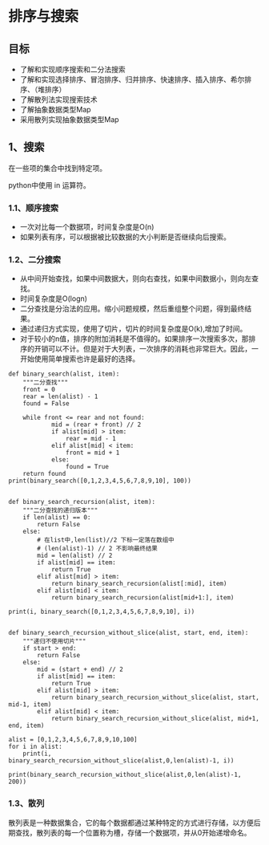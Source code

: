 # 排序与搜索
## 目标
* 了解和实现顺序搜索和二分法搜索
* 了解和实现选择排序、冒泡排序、归并排序、快速排序、插入排序、希尔排序、（堆排序）
* 了解散列法实现搜索技术
* 了解抽象数据类型Map
* 采用散列实现抽象数据类型Map

## 1、搜索
在一些项的集合中找到特定项。

python中使用 in 运算符。

### 1.1、顺序搜索
* 一次对比每一个数据项，时间复杂度是O(n)
* 如果列表有序，可以根据被比较数据的大小判断是否继续向后搜索。

### 1.2、二分搜索
* 从中间开始查找，如果中间数据大，则向右查找，如果中间数据小，则向左查找。
* 时间复杂度是O(logn)
* 二分查找是分治法的应用。缩小问题规模，然后重组整个问题，得到最终结果。
* 通过递归方式实现，使用了切片，切片的时间复杂度是O(k),增加了时间。
* 对于较小的n值，排序的附加消耗是不值得的。如果排序一次搜索多次，那排序的开销可以不计。但是对于大列表，一次排序的消耗也非常巨大。因此，一开始使用简单搜索也许是最好的选择。
```
def binary_search(alist, item):
    """二分查找"""
    front = 0
    rear = len(alist) - 1    
    found = False

    while front <= rear and not found:
            mid = (rear + front) // 2
            if alist[mid] > item:
                rear = mid - 1
            elif alist[mid] < item:
                front = mid + 1
            else:
                found = True
    return found    
print(binary_search([0,1,2,3,4,5,6,7,8,9,10], 100))


def binary_search_recursion(alist, item):
    """二分查找的递归版本"""
    if len(alist) == 0:
        return False
    else:
        # 在list中,len(list)//2 下标一定落在数组中
        # (len(alist)-1) // 2 不影响最终结果
        mid = len(alist) // 2
        if alist[mid] == item:
            return True
        elif alist[mid] > item:
            return binary_search_recursion(alist[:mid], item)
        elif alist[mid] < item:
            return binary_search_recursion(alist[mid+1:], item)

print(i, binary_search([0,1,2,3,4,5,6,7,8,9,10], i))

  
def binary_search_recursion_without_slice(alist, start, end, item):
    """递归不使用切片"""
    if start > end:
        return False
    else:
        mid = (start + end) // 2
        if alist[mid] == item:
            return True
        elif alist[mid] > item:
            return binary_search_recursion_without_slice(alist, start, mid-1, item)
        elif alist[mid] < item:
            return binary_search_recursion_without_slice(alist, mid+1, end, item)

alist = [0,1,2,3,4,5,6,7,8,9,10,100]
for i in alist:    
    print(i, binary_search_recursion_without_slice(alist,0,len(alist)-1, i))
    
print(binary_search_recursion_without_slice(alist,0,len(alist)-1, 200))
```

### 1.3、散列
散列表是一种数据集合，它的每个数据都通过某种特定的方式进行存储，以方便后期查找，散列表的每一个位置称为槽，存储一个数据项，并从0开始递增命名。  


